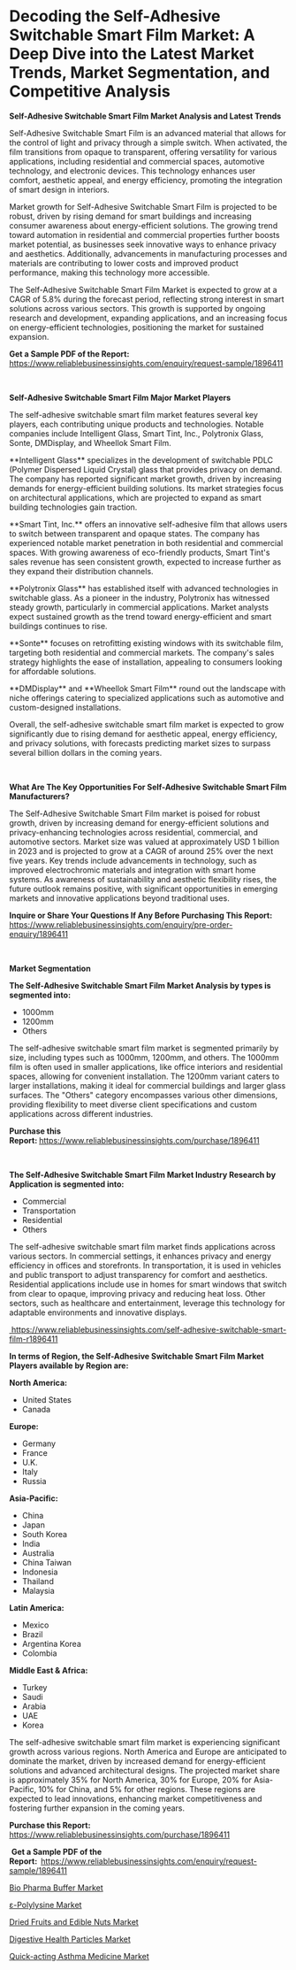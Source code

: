 <p><h1>Decoding the Self-Adhesive Switchable Smart Film Market: A Deep Dive into the Latest Market Trends, Market Segmentation, and Competitive Analysis</h1></p><p><strong>Self-Adhesive Switchable Smart Film Market Analysis and Latest Trends</strong></p>
<p><p>Self-Adhesive Switchable Smart Film is an advanced material that allows for the control of light and privacy through a simple switch. When activated, the film transitions from opaque to transparent, offering versatility for various applications, including residential and commercial spaces, automotive technology, and electronic devices. This technology enhances user comfort, aesthetic appeal, and energy efficiency, promoting the integration of smart design in interiors.</p><p>Market growth for Self-Adhesive Switchable Smart Film is projected to be robust, driven by rising demand for smart buildings and increasing consumer awareness about energy-efficient solutions. The growing trend toward automation in residential and commercial properties further boosts market potential, as businesses seek innovative ways to enhance privacy and aesthetics. Additionally, advancements in manufacturing processes and materials are contributing to lower costs and improved product performance, making this technology more accessible.</p><p>The Self-Adhesive Switchable Smart Film Market is expected to grow at a CAGR of 5.8% during the forecast period, reflecting strong interest in smart solutions across various sectors. This growth is supported by ongoing research and development, expanding applications, and an increasing focus on energy-efficient technologies, positioning the market for sustained expansion.</p></p>
<p><strong>Get a Sample PDF of the Report:&nbsp;</strong> <a href="https://www.reliablebusinessinsights.com/enquiry/request-sample/1896411?utm_campaign=1588&utm_medium=2&utm_source=Github&utm_content=ia&utm_term=24102024&utm_id=self-adhesive-switchable-smart-film">https://www.reliablebusinessinsights.com/enquiry/request-sample/1896411</a></p>
<p>&nbsp;</p>
<p><strong>Self-Adhesive Switchable Smart Film Major Market Players</strong></p>
<p><p>The self-adhesive switchable smart film market features several key players, each contributing unique products and technologies. Notable companies include Intelligent Glass, Smart Tint, Inc., Polytronix Glass, Sonte, DMDisplay, and Wheellok Smart Film.</p><p>**Intelligent Glass** specializes in the development of switchable PDLC (Polymer Dispersed Liquid Crystal) glass that provides privacy on demand. The company has reported significant market growth, driven by increasing demands for energy-efficient building solutions. Its market strategies focus on architectural applications, which are projected to expand as smart building technologies gain traction.</p><p>**Smart Tint, Inc.** offers an innovative self-adhesive film that allows users to switch between transparent and opaque states. The company has experienced notable market penetration in both residential and commercial spaces. With growing awareness of eco-friendly products, Smart Tint's sales revenue has seen consistent growth, expected to increase further as they expand their distribution channels.</p><p>**Polytronix Glass** has established itself with advanced technologies in switchable glass. As a pioneer in the industry, Polytronix has witnessed steady growth, particularly in commercial applications. Market analysts expect sustained growth as the trend toward energy-efficient and smart buildings continues to rise.</p><p>**Sonte** focuses on retrofitting existing windows with its switchable film, targeting both residential and commercial markets. The company's sales strategy highlights the ease of installation, appealing to consumers looking for affordable solutions.</p><p>**DMDisplay** and **Wheellok Smart Film** round out the landscape with niche offerings catering to specialized applications such as automotive and custom-designed installations.</p><p>Overall, the self-adhesive switchable smart film market is expected to grow significantly due to rising demand for aesthetic appeal, energy efficiency, and privacy solutions, with forecasts predicting market sizes to surpass several billion dollars in the coming years.</p></p>
<p>&nbsp;</p>
<p><strong>What Are The Key Opportunities For Self-Adhesive Switchable Smart Film Manufacturers?</strong></p>
<p><p>The Self-Adhesive Switchable Smart Film market is poised for robust growth, driven by increasing demand for energy-efficient solutions and privacy-enhancing technologies across residential, commercial, and automotive sectors. Market size was valued at approximately USD 1 billion in 2023 and is projected to grow at a CAGR of around 25% over the next five years. Key trends include advancements in technology, such as improved electrochromic materials and integration with smart home systems. As awareness of sustainability and aesthetic flexibility rises, the future outlook remains positive, with significant opportunities in emerging markets and innovative applications beyond traditional uses.</p></p>
<p><strong>Inquire or Share Your Questions If Any Before Purchasing This Report:</strong> <a href="https://www.reliablebusinessinsights.com/enquiry/pre-order-enquiry/1896411?utm_campaign=1588&utm_medium=2&utm_source=Github&utm_content=ia&utm_term=24102024&utm_id=self-adhesive-switchable-smart-film">https://www.reliablebusinessinsights.com/enquiry/pre-order-enquiry/1896411</a></p>
<p>&nbsp;</p>
<p><strong>Market Segmentation</strong></p>
<p><strong>The Self-Adhesive Switchable Smart Film Market Analysis by types is segmented into:</strong></p>
<p><ul><li>1000mm</li><li>1200mm</li><li>Others</li></ul></p>
<p><p>The self-adhesive switchable smart film market is segmented primarily by size, including types such as 1000mm, 1200mm, and others. The 1000mm film is often used in smaller applications, like office interiors and residential spaces, allowing for convenient installation. The 1200mm variant caters to larger installations, making it ideal for commercial buildings and larger glass surfaces. The "Others" category encompasses various other dimensions, providing flexibility to meet diverse client specifications and custom applications across different industries.</p></p>
<p><strong>Purchase this Report:&nbsp;</strong><a href="https://www.reliablebusinessinsights.com/purchase/1896411?utm_campaign=1588&utm_medium=2&utm_source=Github&utm_content=ia&utm_term=24102024&utm_id=self-adhesive-switchable-smart-film">https://www.reliablebusinessinsights.com/purchase/1896411</a></p>
<p>&nbsp;</p>
<p><strong>The Self-Adhesive Switchable Smart Film Market Industry Research by Application is segmented into:</strong></p>
<p><ul><li>Commercial</li><li>Transportation</li><li>Residential</li><li>Others</li></ul></p>
<p><p>The self-adhesive switchable smart film market finds applications across various sectors. In commercial settings, it enhances privacy and energy efficiency in offices and storefronts. In transportation, it is used in vehicles and public transport to adjust transparency for comfort and aesthetics. Residential applications include use in homes for smart windows that switch from clear to opaque, improving privacy and reducing heat loss. Other sectors, such as healthcare and entertainment, leverage this technology for adaptable environments and innovative displays.</p></p>
<p><a href="https://www.reliablebusinessinsights.com/self-adhesive-switchable-smart-film-r1896411?utm_campaign=1588&utm_medium=2&utm_source=Github&utm_content=ia&utm_term=24102024&utm_id=self-adhesive-switchable-smart-film">&nbsp;https://www.reliablebusinessinsights.com/self-adhesive-switchable-smart-film-r1896411</a></p>
<p><strong>In terms of Region, the Self-Adhesive Switchable Smart Film Market Players available by Region are:</strong></p>
<p>
    <p> <strong> North America: </strong>
        <ul>
            <li>United States</li>
            <li>Canada</li>
        </ul>
        </p> 
    <p> <strong> Europe: </strong>
        <ul>
            <li>Germany</li>
            <li>France</li>
            <li>U.K.</li>
            <li>Italy</li>
            <li>Russia</li>
        </ul>
        </p> 
    <p> <strong> Asia-Pacific: </strong>
        <ul>
            <li>China</li>
            <li>Japan</li>
            <li>South Korea</li>
            <li>India</li>
            <li>Australia</li>
            <li>China Taiwan</li>
            <li>Indonesia</li>
            <li>Thailand</li>
            <li>Malaysia</li>
        </ul>
        </p> 
    <p> <strong> Latin America: </strong>
        <ul>
            <li>Mexico</li>
            <li>Brazil</li>
            <li>Argentina Korea</li>
            <li>Colombia</li>
        </ul>
        </p> 
    <p> <strong> Middle East & Africa: </strong>
        <ul>
            <li>Turkey</li>
            <li>Saudi</li>
            <li>Arabia</li>
            <li>UAE</li>
            <li>Korea</li>
        </ul>
    </p>
    </p>
<p><p>The self-adhesive switchable smart film market is experiencing significant growth across various regions. North America and Europe are anticipated to dominate the market, driven by increased demand for energy-efficient solutions and advanced architectural designs. The projected market share is approximately 35% for North America, 30% for Europe, 20% for Asia-Pacific, 10% for China, and 5% for other regions. These regions are expected to lead innovations, enhancing market competitiveness and fostering further expansion in the coming years.</p></p>
<p><strong>Purchase this Report: </strong><a href="https://www.reliablebusinessinsights.com/purchase/1896411?utm_campaign=1588&utm_medium=2&utm_source=Github&utm_content=ia&utm_term=24102024&utm_id=self-adhesive-switchable-smart-film">https://www.reliablebusinessinsights.com/purchase/1896411</a></p>
<p>&nbsp;<strong>Get a Sample PDF of the Report:&nbsp;&nbsp;</strong><a href="https://www.reliablebusinessinsights.com/enquiry/request-sample/1896411?utm_campaign=1588&utm_medium=2&utm_source=Github&utm_content=ia&utm_term=24102024&utm_id=self-adhesive-switchable-smart-film">https://www.reliablebusinessinsights.com/enquiry/request-sample/1896411</a></p>
<p><strong></strong></p>
<p><p><a href="https://www.linkedin.com/pulse/bio-pharma-buffer-industry-resonance-47-amplification-akzqc?utm_campaign=1588&utm_medium=2&utm_source=Github&utm_content=ia&utm_term=24102024&utm_id=self-adhesive-switchable-smart-film">Bio Pharma Buffer Market</a></p><p><a href="https://www.linkedin.com/pulse/%CE%B5-polylysine-market-size-growth-industry-analysis-segmentation-jsdwf?utm_campaign=1588&utm_medium=2&utm_source=Github&utm_content=ia&utm_term=24102024&utm_id=self-adhesive-switchable-smart-film">ε-Polylysine Market</a></p><p><a href="https://www.linkedin.com/pulse/top-trends-transforming-dried-fruits-edible-nuts-market-egkif?utm_campaign=1588&utm_medium=2&utm_source=Github&utm_content=ia&utm_term=24102024&utm_id=self-adhesive-switchable-smart-film">Dried Fruits and Edible Nuts Market</a></p><p><a href="https://www.linkedin.com/pulse/digestive-health-particles-ecosystem-mapping-innovation-value-ajkoc?utm_campaign=1588&utm_medium=2&utm_source=Github&utm_content=ia&utm_term=24102024&utm_id=self-adhesive-switchable-smart-film">Digestive Health Particles Market</a></p><p><a href="https://www.linkedin.com/pulse/global-quick-acting-asthma-medicine-market-focus-application-bbrwc?utm_campaign=1588&utm_medium=2&utm_source=Github&utm_content=ia&utm_term=24102024&utm_id=self-adhesive-switchable-smart-film">Quick-acting Asthma Medicine Market</a></p></p>